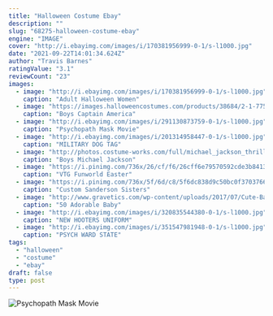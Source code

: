 ```yaml
---
title: "Halloween Costume Ebay"
description: ""
slug: "68275-halloween-costume-ebay"
engine: "IMAGE"
cover: "http://i.ebayimg.com/images/i/170381956999-0-1/s-l1000.jpg"
date: "2021-09-22T14:01:34.624Z"
author: "Travis Barnes"
ratingValue: "3.1"
reviewCount: "23"
images:
  - image: "http://i.ebayimg.com/images/i/170381956999-0-1/s-l1000.jpg"
    caption: "Adult Halloween Women"
  - image: "https://images.halloweencostumes.com/products/38684/2-1-77518/boys-civil-war-captain-america-deluxe-costume.jpg"
    caption: "Boys Captain America"
  - image: "http://i.ebayimg.com/images/i/291130873759-0-1/s-l1000.jpg"
    caption: "Psychopath Mask Movie"
  - image: "http://i.ebayimg.com/images/i/201314958447-0-1/s-l1000.jpg"
    caption: "MILITARY DOG TAG"
  - image: "http://photos.costume-works.com/full/michael_jackson_thriller2.jpg"
    caption: "Boys Michael Jackson"
  - image: "https://i.pinimg.com/736x/26/cf/f6/26cff6e79570592cde3b8413d8beac5e.jpg"
    caption: "VTG Funworld Easter"
  - image: "https://i.pinimg.com/736x/5f/6d/c8/5f6dc838d9c50bc0f3703766e648b36a.jpg"
    caption: "Custom Sanderson Sisters"
  - image: "http://www.gravetics.com/wp-content/uploads/2017/07/Cute-Babies-Halloween-Costumes.jpg"
    caption: "50 Adorable Baby"
  - image: "http://i.ebayimg.com/images/i/320835544380-0-1/s-l1000.jpg"
    caption: "NEW HOOTERS UNIFORM"
  - image: "http://i.ebayimg.com/images/i/351547981948-0-1/s-l1000.jpg"
    caption: "PSYCH WARD STATE"
tags:
  - "halloween"
  - "costume"
  - "ebay"
draft: false
type: post
---
```



![Psychopath Mask Movie](http://i.ebayimg.com/images/i/291130873759-0-1/s-l1000.jpg "Psychopath Mask Movie")


<!--inArticleAds-->

<!--galleryOne-->


<!--inArticleAds-->

<!--galleryTwo-->


<!--galleryThree-->

